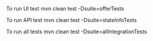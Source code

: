 To run UI test
mvn clean test -Dsuite=offerTests


To run API test
mvn clean test -Dsuite=stateInfoTests


To run all tests
mvn clean test -Dsuite=allIntegrationTests
